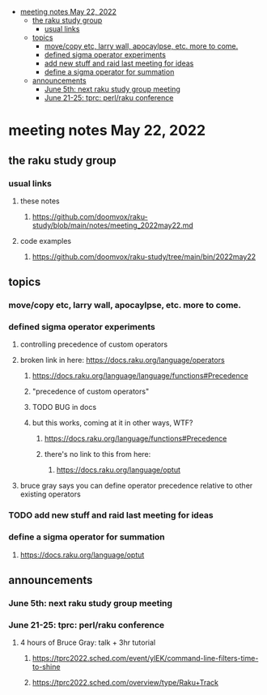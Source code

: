 - [meeting notes May 22, 2022](#orgb9b7fbb)
  - [the raku study group](#orgc2f3edb)
    - [usual links](#org7530840)
  - [topics](#org37fa50f)
    - [move/copy etc, larry wall, apocaylpse, etc.  more to come.](#org3fe1cd3)
    - [defined sigma operator experiments](#org961d4db)
    - [add new stuff and raid last meeting for ideas](#org469982f)
    - [define a sigma operator for summation](#orgc85802a)
  - [announcements](#org4a429ae)
    - [June 5th: next raku study group meeting](#org2db3298)
    - [June 21-25: tprc: perl/raku conference](#org41ebc61)


<a id="orgb9b7fbb"></a>

# meeting notes May 22, 2022


<a id="orgc2f3edb"></a>

## the raku study group


<a id="org7530840"></a>

### usual links

1.  these notes

    1.  <https://github.com/doomvox/raku-study/blob/main/notes/meeting_2022may22.md>

2.  code examples

    1.  <https://github.com/doomvox/raku-study/tree/main/bin/2022may22>


<a id="org37fa50f"></a>

## topics


<a id="org3fe1cd3"></a>

### move/copy etc, larry wall, apocaylpse, etc.  more to come.


<a id="org961d4db"></a>

### defined sigma operator experiments

1.  controlling precedence of custom operators

2.  broken link in here: <https://docs.raku.org/language/operators>

    1.  <https://docs.raku.org/language/language/functions#Precedence>
    
    2.  "precedence of custom operators"
    
    3.  TODO BUG in docs
    
    4.  but this works, coming at it in other ways, WTF?
    
        1.  <https://docs.raku.org/language/functions#Precedence>
        
        2.  there's no link to this from here:
        
            1.  <https://docs.raku.org/language/optut>

3.  bruce gray says you can define operator precedence relative to other existing operators


<a id="org469982f"></a>

### TODO add new stuff and raid last meeting for ideas


<a id="orgc85802a"></a>

### define a sigma operator for summation

1.  <https://docs.raku.org/language/optut>


<a id="org4a429ae"></a>

## announcements


<a id="org2db3298"></a>

### June 5th: next raku study group meeting


<a id="org41ebc61"></a>

### June 21-25: tprc: perl/raku conference

1.  4 hours of Bruce Gray: talk + 3hr tutorial

    1.  <https://tprc2022.sched.com/event/ylEK/command-line-filters-time-to-shine>
    
    2.  <https://tprc2022.sched.com/overview/type/Raku+Track>
